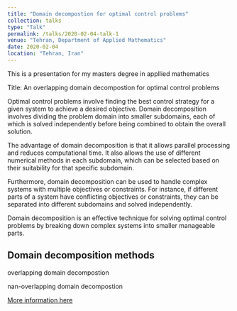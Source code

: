 ```yaml
---
title: "Domain decompostion for optimal control problems"
collection: talks
type: "Talk"
permalink: /talks/2020-02-04-talk-1
venue: "Tehran, Department of Applied Mathematics"
date: 2020-02-04
location: "Tehran, Iran"
---
```


This is a presentation for my masters degree in appllied mathematics

Title: An overlapping domain decompostion for optimal control problems

Optimal control problems involve finding the best control strategy for a given system to achieve a desired objective. Domain decomposition involves dividing the problem domain into smaller subdomains, each of which is solved independently before being combined to obtain the overall solution.

The advantage of domain decomposition is that it allows parallel processing and reduces computational time. It also allows the use of different numerical methods in each subdomain, which can be selected based on their suitability for that specific subdomain.

Furthermore, domain decomposition can be used to handle complex systems with multiple objectives or constraints. For instance, if different parts of a system have conflicting objectives or constraints, they can be separated into different subdomains and solved independently.

Domain decomposition is an effective technique for solving optimal control problems by breaking down complex systems into smaller manageable parts.

Domain decomposition methods
--
overlapping domain decompostion

nan-overlapping domain decompostion


[More information here](http://mzallaghi4.github.io/files/My_Thesis_Talk.pdf)

